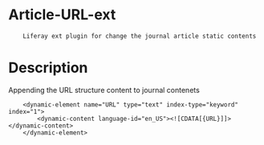 # Article-URL-ext
		Liferay ext plugin for change the journal article static contents

# Description
Appending the URL structure content to journal contenets

		<dynamic-element name="URL" type="text" index-type="keyword" index="1">
			<dynamic-content language-id="en_US"><![CDATA[{URL}]]></dynamic-content>
		</dynamic-element>
 